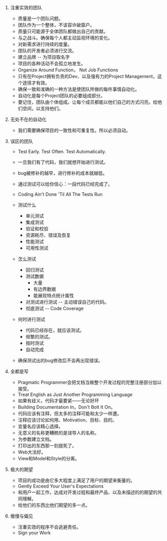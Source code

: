 1. 注重实效的团队
	- 质量是一个团队问题。
	- 团队作为一个整体，不该容许破窗户。
	- 质量只可能源于全体团队都做出自己的贡献。
	- 与之战斗。确保每个人都主动监视环境的变化。
	- 对新需求进行持续的度量。
	- 团队的开发者必须进行交流。
	- 建立品牌 -- 为项目取名字
	- 项目的各种活动不会孤立地发生。
	- Organize Around Function， Not Job Functions
	- 只有在Project拥有负责的Dev、以及强有力的Project Management，这个途径才有效。
	- 确保一致和准确的一种方法是使团队所做的每件事情自动化。
	- 自动化是每个Project团队的必要组成部分。
	- 要记住，团队由个体组成。让每个成员都能以他们自己的方式闪亮。给他们空间，以支持他们。

2. 无处不在的自动化
	- 我们需要确保项目的一致性和可重复性。所以必须自动。

3. 误区的团队
	- Test Early. Test Often. Test Automatically.
	- 一旦我们有了代码，我们就想开始进行测试。
	- bug被修补的越早，进行修补的成本就越低。
	- 通过测试可以给你信心：一段代码已经完成了。
	- Coding Ain't Done 'Til All The Tests Run
	- 测试什么
		- 单元测试
		- 集成测试
		- 验证和校验
		- 资源耗尽、错误及恢复
		- 性能测试
		- 可用性测试

	- 怎么测试
		- 回归测试
		- 测试数据
			- 大量
			- 有边界数据
			- 能展现特点统计属性
		- 对测试进行测试 -- 主动错误自己的代码。
		- 彻底测试 -- Code Coverage

	- 何时进行测试
		- 代码已经存在，就应该测试。
		- 频繁的测试。
		- 按时测试
		- 自动完成
	- 确保测试出的bug修改后不会再出现错误。

4. 全都是写
	- Pragmatic Programmer会把文档当做整个开发过程的完整注册部分加以接受。
	- Treat English as Just Another Programming Language
	- 如果有歧义，代码才最要紧——无论好坏
	- Building Documentation In，Don't Bolt It On。
	- 代码应该有注释，但太多的注释可能和太少一样遭。
	- 注释应该讨论如何用、Motivation、目标、目的。
	- 变量名应该精心选择。
	- 无意义的名称更糟糕的是误导人的名称。
	- 为参数建立文档。
	- 打印出的东西那一刻就死了。
	- Web大法好。
	- View和Model和Style的分离。

5. 极大的期望
	- 项目的成功是由它多大程度上满足了用户的期望来衡量的。
	- Gently Exceed Your User's Expectations
	- 和用户一起工作，达成对开发过程和最终产品、以及未描述的的期望的共同理解。
	- 给他们的东西比他们期望的多一点。

6. 傲慢与偏见
	- 注重实效的程序不会逃避责任。
	- Sign your Work
